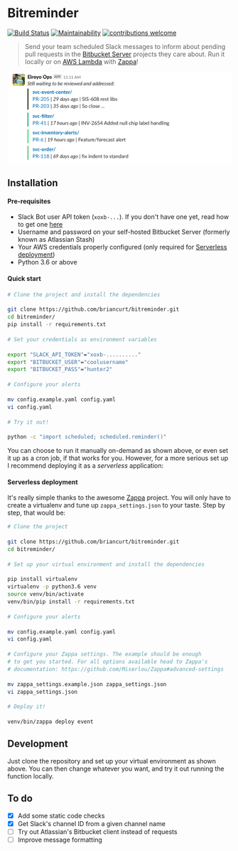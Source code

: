 # Bitreminder

[![Build Status](https://travis-ci.org/briancurt/bitreminder.svg?branch=master)](https://travis-ci.org/briancurt/bitreminder)
[![Maintainability](https://api.codeclimate.com/v1/badges/82c12744307eb68e952d/maintainability)](https://codeclimate.com/github/briancurt/bitreminder/maintainability)
[![contributions welcome](https://img.shields.io/badge/contributions-welcome-brightgreen.svg?style=flat)](https://github.com/briancurt/bitreminder)

> Send your team scheduled Slack messages to inform about pending pull requests in the [Bitbucket Server](https://bitbucket.org/product/enterprise) projects they care about. Run it locally or on [AWS Lambda](https://aws.amazon.com/lambda/) with [Zappa](https://github.com/Miserlou/Zappa)!



![](images/screenshot_1.png)



## Installation

#### Pre-requisites

- Slack Bot user API token (`xoxb-...`). If you don't have one yet, read how to get one [here](https://api.slack.com/bot-users)
- Username and password on your self-hosted Bitbucket Server (formerly known as Atlassian Stash)
- Your AWS credentials properly configured (only required for [Serverless deployment](#serverless-deployment))
- Python 3.6 or above

#### Quick start

```bash
# Clone the project and install the dependencies

git clone https://github.com/briancurt/bitreminder.git
cd bitreminder/
pip install -r requirements.txt

# Set your credentials as environment variables

export "SLACK_API_TOKEN"="xoxb-.........."
export "BITBUCKET_USER"="coolusername"
export "BITBUCKET_PASS"="hunter2"

# Configure your alerts

mv config.example.yaml config.yaml
vi config.yaml

# Try it out!

python -c "import scheduled; scheduled.reminder()"

```

You can choose to run it manually on-demand as shown above, or even set it up as a cron job, if that works for you. However, for a more serious set up I recommend deploying it as a _serverless_ application: 

#### Serverless deployment

It's really simple thanks to the awesome [Zappa](https://github.com/Miserlou/Zappa) project. You will only have to create a virtualenv and tune up `zappa_settings.json` to your taste. Step by step, that would be:

```bash
# Clone the project

git clone https://github.com/briancurt/bitreminder.git
cd bitreminder/

# Set up your virtual environment and install the dependencies

pip install virtualenv
virtualenv -p python3.6 venv
source venv/bin/activate
venv/bin/pip install -r requirements.txt

# Configure your alerts

mv config.example.yaml config.yaml
vi config.yaml

# Configure your Zappa settings. The example should be enough
# to get you started. For all options available head to Zappa's
# documentation: https://github.com/Miserlou/Zappa#advanced-settings

mv zappa_settings.example.json zappa_settings.json
vi zappa_settings.json

# Deploy it!

venv/bin/zappa deploy event

```



## Development

Just clone the repository and set up your virtual environment as shown above. You can then change whatever you want, and try it out running the function locally.



## To do

- [x] Add some static code checks
- [x] Get Slack's channel ID from a given channel name
- [ ] Try out Atlassian's Bitbucket client instead of requests
- [ ] Improve message formatting
